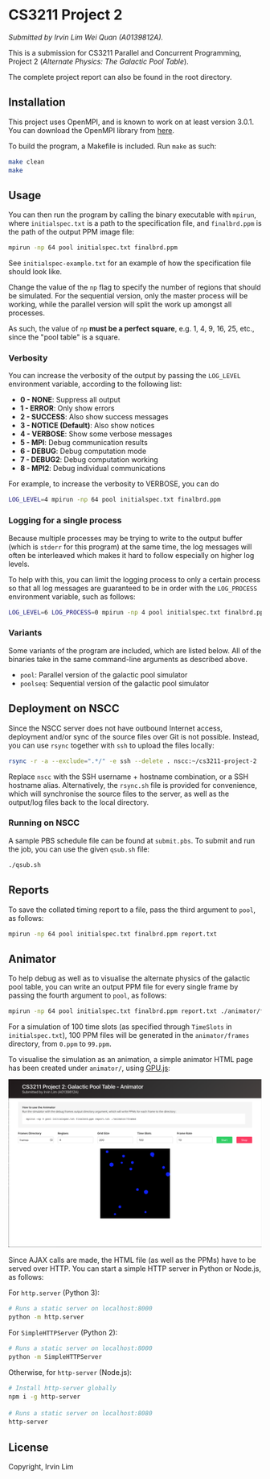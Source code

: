 # CS3211 Project 2

_Submitted by Irvin Lim Wei Quan (A0139812A)._

This is a submission for CS3211 Parallel and Concurrent Programming, Project 2 (_Alternate Physics: The Galactic Pool Table_).

The complete project report can also be found in the root directory.

## Installation

This project uses OpenMPI, and is known to work on at least version 3.0.1. You can download the OpenMPI library from [here](https://www.open-mpi.org/software/ompi/v3.0/).

To build the program, a Makefile is included. Run `make` as such:

```sh
make clean
make
```

## Usage

You can then run the program by calling the binary executable with `mpirun`, where `initialspec.txt` is a path to the specification file, and `finalbrd.ppm` is the path of the output PPM image file:

```sh
mpirun -np 64 pool initialspec.txt finalbrd.ppm
```

See `initialspec-example.txt` for an example of how the specification file should look like.

Change the value of the `np` flag to specify the number of regions that should be simulated. For the sequential version, only the master process will be working, while the parallel version will split the work up amongst all processes.

As such, the value of `np` **must be a perfect square**, e.g. 1, 4, 9, 16, 25, etc., since the "pool table" is a square.

### Verbosity

You can increase the verbosity of the output by passing the `LOG_LEVEL` environment variable, according to the following list:

* **0 - NONE**: Suppress all output
* **1 - ERROR**: Only show errors
* **2 - SUCCESS**: Also show success messages
* **3 - NOTICE (Default)**: Also show notices
* **4 - VERBOSE**: Show some verbose messages
* **5 - MPI**: Debug communication results
* **6 - DEBUG**: Debug computation mode
* **7 - DEBUG2**: Debug computation working
* **8 - MPI2**: Debug individual communications

For example, to increase the verbosity to VERBOSE, you can do

```sh
LOG_LEVEL=4 mpirun -np 64 pool initialspec.txt finalbrd.ppm
```

### Logging for a single process

Because multiple processes may be trying to write to the output buffer (which is `stderr` for this program) at the same time, the log messages will often be interleaved which makes it hard to follow especially on higher log levels.

To help with this, you can limit the logging process to only a certain process so that all log messages are guaranteed to be in order with the `LOG_PROCESS` environment variable, such as follows:

```sh
LOG_LEVEL=6 LOG_PROCESS=0 mpirun -np 4 pool initialspec.txt finalbrd.ppm
```

### Variants

Some variants of the program are included, which are listed below. All of the binaries take in the same command-line arguments as described above.

* `pool`: Parallel version of the galactic pool simulator
* `poolseq`: Sequential version of the galactic pool simulator

## Deployment on NSCC

Since the NSCC server does not have outbound Internet access, deployment and/or sync of the source files over Git is not possible. Instead, you can use `rsync` together with `ssh` to upload the files locally:

```sh
rsync -r -a --exclude=".*/" -e ssh --delete . nscc:~/cs3211-project-2
```

Replace `nscc` with the SSH username + hostname combination, or a SSH hostname alias. Alternatively, the `rsync.sh` file is provided for convenience, which will synchronise the source files to the server, as well as the output/log files back to the local directory.

### Running on NSCC

A sample PBS schedule file can be found at `submit.pbs`. To submit and run the job, you can use the given `qsub.sh` file:

```sh
./qsub.sh
```

## Reports

To save the collated timing report to a file, pass the third argument to `pool`, as follows:

```sh
mpirun -np 64 pool initialspec.txt finalbrd.ppm report.txt
```

## Animator

To help debug as well as to visualise the alternate physics of the galactic pool table, you can write an output PPM file for every single frame by passing the fourth argument to `pool`, as follows:

```sh
mpirun -np 64 pool initialspec.txt finalbrd.ppm report.txt ./animator/frames
```

For a simulation of 100 time slots (as specified through `TimeSlots` in `initialspec.txt`), 100 PPM files will be generated in the `animator/frames` directory, from `0.ppm` to `99.ppm`.

To visualise the simulation as an animation, a simple animator HTML page has been created under `animator/`, using [GPU.js](http://gpu.rocks/):

![Screenshot of animator](docs/img/animator.png)

Since AJAX calls are made, the HTML file (as well as the PPMs) have to be served over HTTP. You can start a simple HTTP server in Python or Node.js, as follows:

For `http.server` (Python 3):

```sh
# Runs a static server on localhost:8000
python -m http.server
```

For `SimpleHTTPServer` (Python 2):

```sh
# Runs a static server on localhost:8000
python -m SimpleHTTPServer
```

Otherwise, for `http-server` (Node.js):

```sh
# Install http-server globally
npm i -g http-server

# Runs a static server on localhost:8080
http-server
```

## License

Copyright, Irvin Lim
